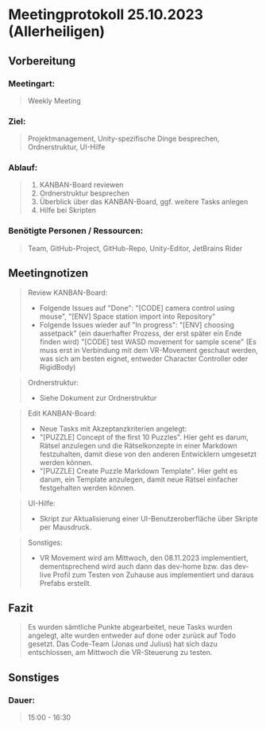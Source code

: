 # Meetingprotokoll 25.10.2023 (Allerheiligen) 

## Vorbereitung
### Meetingart:
> Weekly Meeting

### Ziel:
> Projektmanagement, Unity-spezifische Dinge besprechen, Ordnerstruktur, UI-Hilfe

### Ablauf:
>1. KANBAN-Board reviewen
>2. Ordnerstruktur besprechen
>3. Überblick über das KANBAN-Board, ggf. weitere Tasks anlegen
>4. Hilfe bei Skripten

### Benötigte Personen / Ressourcen:  
> Team, GitHub-Project, GitHub-Repo, Unity-Editor, JetBrains Rider

## Meetingnotizen
> Review KANBAN-Board:
>- Folgende Issues auf "Done": "[CODE] camera control using mouse", "[ENV] Space station import into Repository"
>- Folgende Issues wieder auf "In progress": "[ENV] choosing assetpack" (ein dauerhafter Prozess, der erst später ein Ende finden wird)
"[CODE] test WASD movement for sample scene" (Es muss erst in Verbindung mit dem VR-Movement geschaut werden, was sich am besten eignet, 
entweder Character Controller oder RigidBody)

> Ordnerstruktur: 
>- Siehe Dokument zur Ordnerstruktur

> Edit KANBAN-Board:
>- Neue Tasks mit Akzeptanzkriterien angelegt:
>- "[PUZZLE] Concept of the first 10 Puzzles". Hier geht es darum, Rätsel anzulegen und die Rätselkonzepte in einer 
Markdown festzuhalten, damit diese von den anderen Entwicklern umgesetzt werden können.
>- "[PUZZLE] Create Puzzle Markdown Template". Hier geht es darum, ein Template anzulegen, damit neue Rätsel 
einfacher festgehalten werden können.

> UI-Hilfe:
>- Skript zur Aktualisierung einer UI-Benutzeroberfläche über Skripte per Mausdruck.

> Sonstiges:
>- VR Movement wird am Mittwoch, den 08.11.2023 implementiert, dementsprechend wird auch dann
das dev-home bzw. das dev-live Profil zum Testen von Zuhause aus implementiert und daraus Prefabs erstellt.


## Fazit 
> Es wurden sämtliche Punkte abgearbeitet, neue Tasks wurden angelegt, alte wurden entweder auf done oder zurück auf
Todo gesetzt. Das Code-Team (Jonas und Julius) hat sich dazu entschlossen, am Mittwoch die VR-Steuerung zu testen.

## Sonstiges
### Dauer: 
> 15:00 - 16:30
